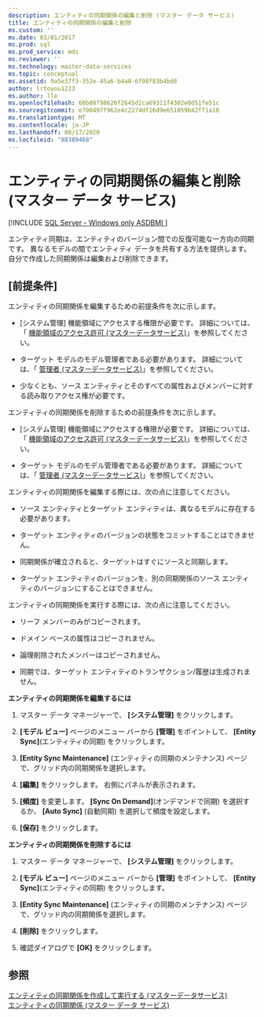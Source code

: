```yaml
---
description: エンティティの同期関係の編集と削除 (マスター データ サービス)
title: エンティティの同期関係の編集と削除
ms.custom: ''
ms.date: 03/01/2017
ms.prod: sql
ms.prod_service: mds
ms.reviewer: ''
ms.technology: master-data-services
ms.topic: conceptual
ms.assetid: 9a5e37f3-352e-45a6-b4a0-6f98f83b4bd8
author: lrtoyou1223
ms.author: lle
ms.openlocfilehash: 68b88f98626f2645d2ca69311f4302e0d51fe51c
ms.sourcegitcommit: e700497f962e4c2274df16d9e651059b42ff1a10
ms.translationtype: MT
ms.contentlocale: ja-JP
ms.lasthandoff: 08/17/2020
ms.locfileid: "88389468"
---
```

# <a name="edit-and-delete-an-entity-sync-relationship-master-data-services"></a>エンティティの同期関係の編集と削除 (マスター データ サービス)

[!INCLUDE [SQL Server - Windows only ASDBMI  ](../includes/applies-to-version/sql-windows-only-asdbmi.md)]

  エンティティ同期は、エンティティのバージョン間での反復可能な一方向の同期です。 異なるモデルの間でエンティティ データを共有する方法を提供します。 自分で作成した同期関係は編集および削除できます。  
  
## <a name="prerequisites"></a>[前提条件]  
 エンティティの同期関係を編集するための前提条件を次に示します。  
  
-   [システム管理] 機能領域にアクセスする権限が必要です。 詳細については、「 [機能領域のアクセス許可 &#40;マスターデータサービス&#41;](../master-data-services/functional-area-permissions-master-data-services.md)」を参照してください。  
  
-   ターゲット モデルのモデル管理者である必要があります。 詳細については、「 [管理者 &#40;マスターデータサービス&#41;](../master-data-services/administrators-master-data-services.md)」を参照してください。  
  
-   少なくとも、ソース エンティティとそのすべての属性およびメンバーに対する読み取りアクセス権が必要です。  
  
 エンティティの同期関係を削除するための前提条件を次に示します。  
  
-   [システム管理] 機能領域にアクセスする権限が必要です。 詳細については、「 [機能領域のアクセス許可 &#40;マスターデータサービス&#41;](../master-data-services/functional-area-permissions-master-data-services.md)」を参照してください。  
  
-   ターゲット モデルのモデル管理者である必要があります。 詳細については、「 [管理者 &#40;マスターデータサービス&#41;](../master-data-services/administrators-master-data-services.md)」を参照してください。  
  
 エンティティの同期関係を編集する際には、次の点に注意してください。  
  
-   ソース エンティティとターゲット エンティティは、異なるモデルに存在する必要があります。  
  
-   ターゲット エンティティのバージョンの状態をコミットすることはできません。  
  
-   同期関係が確立されると、ターゲットはすぐにソースと同期します。  
  
-   ターゲット エンティティのバージョンを、別の同期関係のソース エンティティのバージョンにすることはできません。  
  
 エンティティの同期関係を実行する際には、次の点に注意してください。  
  
-   リーフ メンバーのみがコピーされます。  
  
-   ドメイン ベースの属性はコピーされません。  
  
-   論理削除されたメンバーはコピーされません。  
  
-   同期では、ターゲット エンティティのトランザクション/履歴は生成されません。  
  
 **エンティティの同期関係を編集するには**  
  
1.  マスター データ マネージャーで、 **[システム管理]** をクリックします。  
  
2.  **[モデル ビュー]** ページのメニュー バーから **[管理]** をポイントして、 **[Entity Sync]**(エンティティの同期) をクリックします。  
  
3.  **[Entity Sync Maintenance]** (エンティティの同期のメンテナンス) ページで、グリッド内の同期関係を選択します。  
  
4.  **[編集]** をクリックします。 右側にパネルが表示されます。  
  
5.  **[頻度]** を変更します。 **[Sync On Demand]**(オンデマンドで同期) を選択するか、 **[Auto Sync]** (自動同期) を選択して頻度を設定します。  
  
6.  **[保存]** をクリックします。  
  
 **エンティティの同期関係を削除するには**  
  
1.  マスター データ マネージャーで、 **[システム管理]** をクリックします。  
  
2.  **[モデル ビュー]** ページのメニュー バーから **[管理]** をポイントして、 **[Entity Sync]**(エンティティの同期) をクリックします。  
  
3.  **[Entity Sync Maintenance]** (エンティティの同期のメンテナンス) ページで、グリッド内の同期関係を選択します。  
  
4.  **[削除]** をクリックします。  
  
5.  確認ダイアログで **[OK]** をクリックします。  
  
## <a name="see-also"></a>参照  
 [エンティティの同期関係を作成して実行する &#40;マスターデータサービス&#41;](../master-data-services/create-and-execute-an-entity-sync-relationship-master-data-services.md)   
 [エンティティの同期関係 (マスター データ サービス)](../master-data-services/entity-sync-relationship-master-data-services.md)  
  
  
